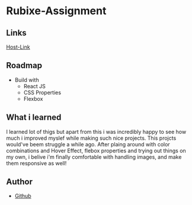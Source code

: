 # Rubixe-Assignment


## Links

[Host-Link](https://rubixe-assignment-tau.vercel.app//)


## Roadmap

- Build with
    * React JS
    * CSS Properties
    * Flexbox



## What i learned

I learned lot of thigs but apart from this i was incredibly happy to see how much i improved myslef
while making such nice projects. This projcts would've beem struggle a while ago.
After plaing around with color combinations and Hover Effect, flebox properties and trying out things on my own, i belive i'm finally comfortable with handling images, and make them responsive as well!

## Author
- [Github](https://github.com/Kapil56J/Rubixe-Assignment)
